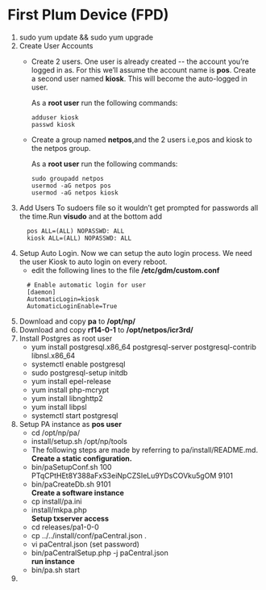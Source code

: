 # First Plum Device (FPD)

1. sudo yum update && sudo yum upgrade
2. Create User Accounts
   * Create 2 users. One user is already created -- the account you’re logged in as. For this we’ll assume the account name        is __pos__. Create a second user named __kiosk__. This will become the auto-logged in user.<br>
   
     As a __root user__ run the following commands:
     ~~~
     adduser kiosk
     passwd kiosk
     ~~~  
   * Create a group named __netpos__,and the 2 users i.e,pos and kiosk to the netpos group.<br>
   
     As a __root user__ run the following commands:
     ~~~
     sudo groupadd netpos
     usermod -aG netpos pos
     usermod -aG netpos kiosk
3. Add Users To sudoers file so it wouldn’t get prompted for passwords all the time.Run __visudo__ and at the bottom add
    ~~~
      pos ALL=(ALL) NOPASSWD: ALL
      kiosk ALL=(ALL) NOPASSWD: ALL
4. Setup Auto Login. Now we can setup the auto login process. We need the user Kiosk to auto login on every reboot. 
   * edit the following lines to the file __/etc/gdm/custom.conf__
    ~~~~~ 
      # Enable automatic login for user
      [daemon]
      AutomaticLogin=kiosk
      AutomaticLoginEnable=True
    ~~~~~ 
5. Download and copy  __pa__ to __/opt/np/__
6. Download and copy  __rf14-0-1__ to __/opt/netpos/icr3rd/__
7. Install Postgres as root user
   * yum install postgresql.x86_64  postgresql-server postgresql-contrib  libnsl.x86_64
   * systemctl enable postgresql
   * sudo postgresql-setup initdb 
   * yum install epel-release
   * yum install php-mcrypt
   * yum install libnghttp2
   * yum install libpsl
   * systemctl start postgresql
8. Setup PA instance as __pos user__
   * cd /opt/np/pa/
   * install/setup.sh /opt/np/tools
   * The following steps are made by referring to pa/install/README.md.<br>
  __Create a static configuration.__
   * bin/paSetupConf.sh 100 PTqCPtHEt8Y388aFxS3eiNpCZSIeLu9YDsCOVku5gOM 9101
   * bin/paCreateDb.sh 9101 <br>
  __Create a software instance__
   * cp install/pa.ini
   * install/mkpa.php <br>
  __Setup txserver access__
   * cd releases/pa1-0-0
   * cp ../../install/conf/paCentral.json .
   * vi paCentral.json                (set password)
   * bin/paCentralSetup.php -j paCentral.json <br>
   __run instance__
   * bin/pa.sh start
9. 

